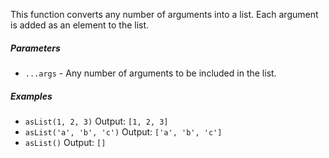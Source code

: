 This function converts any number of arguments into a list. Each argument is added as an element to the list.

##### Parameters
* `...args` - Any number of arguments to be included in the list.

##### Examples
* `asList(1, 2, 3)` Output: `[1, 2, 3]`
* `asList('a', 'b', 'c')` Output: `['a', 'b', 'c']`
* `asList()` Output: `[]` 
